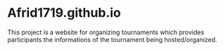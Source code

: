# Afrid1719.github.io
This project is a website for organizing tournaments which provides participants the informations of the tournament being hosted/organized.
